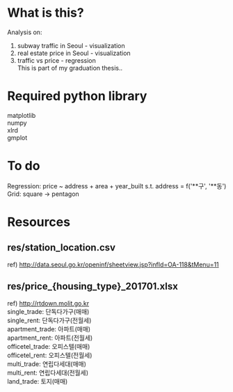 # What is this?
Analysis on:  
1) subway traffic in Seoul - visualization
2) real estate price in Seoul - visualization
3) traffic vs price - regression  
This is part of my graduation thesis..  

# Required python library  
matplotlib  
numpy  
xlrd  
gmplot  

# To do
Regression: price ~ address + area + year_built  s.t. address = f('**구', '**동')  
Grid: square -> pentagon  

# Resources  
## res/station_location.csv  
ref) http://data.seoul.go.kr/openinf/sheetview.jsp?infId=OA-118&tMenu=11  
## res/price_{housing_type}_201701.xlsx  
ref) http://rtdown.molit.go.kr  
single_trade: 단독다가구(매매)  
single_rent: 단독다가구(전월세)  
apartment_trade: 아파트(매매)  
apartment_rent: 아파트(전월세)   
officetel_trade: 오피스텔(매매)   
officetel_rent: 오피스텔(전월세)   
multi_trade: 연립다세대(매매)   
multi_rent: 연립다세대(전월세)   
land_trade: 토지(매매)   
